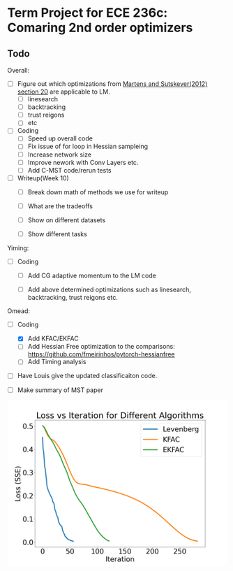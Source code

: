# Term Project for ECE 236c: Comaring 2nd order optimizers

## Todo
Overall: 
- [ ] Figure out which optimizations from [Martens and Sutskever(2012) section 20](https://link.springer.com/chapter/10.1007/978-3-642-35289-8_27) are applicable to LM.
     - [ ] linesearch
     - [ ] backtracking
     - [ ] trust reigons
     - [ ] etc  
- [ ] Coding
  - [ ] Speed up overall code 
  - [ ] Fix issue of for loop in Hessian sampleing 
  - [ ] Increase network size 
  - [ ] Improve nework with Conv Layers etc.
  - [ ] Add C-MST code/rerun tests 

- [ ] Writeup(Week 10)
  - [ ] Break down math of methods we use for writeup 
  - [ ] What are the tradeoffs 
  - [ ] Show on different datasets
  - [ ] Show different tasks
  

Yiming:
-[ ] Coding
  - [ ] Add CG adaptive momentum to the LM code
  - [ ] Add above determined optimizations such as linesearch, backtracking, trust reigons etc. 


Omead:
- [ ] Coding
  - [x] Add KFAC/EKFAC
  - [ ] Add Hessian Free optimization to the comparisons: https://github.com/fmeirinhos/pytorch-hessianfree 
  - [ ] Add Timing analysis 
- [ ] Have Louis give the updated classificaiton code.
- [ ] Make summary of MST paper


![GitHub Logo](/algorithmComparison.png)
